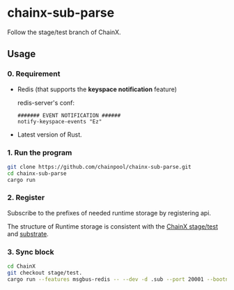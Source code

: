 # chainx-sub-parse

Follow the stage/test branch of ChainX.

## Usage

### 0. Requirement

- Redis (that supports the **keyspace notification** feature)

    redis-server's conf:

    ```
    ####### EVENT NOTIFICATION ######
    notify-keyspace-events "Ez"
    ```

- Latest version of Rust.

### 1. Run the program

```bash
git clone https://github.com/chainpool/chainx-sub-parse.git
cd chainx-sub-parse
cargo run
```

### 2. Register

Subscribe to the prefixes of needed runtime storage by registering api.

The structure of Runtime storage is consistent with the [ChainX stage/test](https://github.com/chainpool/ChainX/tree/stage/test) and [substrate](https://github.com/chainpool/substrate).

### 3. Sync block

```bash
cd ChainX
git checkout stage/test.
cargo run --features msgbus-redis -- --dev -d .sub --port 20001 --bootnodes=/ip4/127.0.0.1/tcp/20000/p2p/QmbQFPV5kfteEAFjWnaKpHh446AgPtaAY1cyyim3F5KV8i
```
